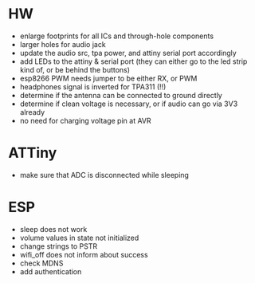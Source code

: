 # HW

- enlarge footprints for all ICs and through-hole components
- larger holes for audio jack
- update the audio src, tpa power, and attiny serial port accordingly
- add LEDs to the attiny & serial port (they can either go to the led strip kind of, or be behind the buttons)
- esp8266 PWM needs jumper to be either RX, or PWM
- headphones signal is inverted for TPA311 (!!)
- determine if the antenna can be connected to ground directly
- determine if clean voltage is necessary, or if audio can go via 3V3 already
- no need for charging voltage pin at AVR

# ATTiny

- make sure that ADC is disconnected while sleeping

# ESP

- sleep does not work
- volume values in state not initialized
- change strings to PSTR
- wifi_off does not inform about success
- check MDNS
- add authentication
